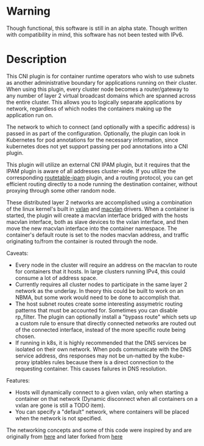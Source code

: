 # Warning
Though functional, this software is still in an alpha state. Though written with compatibility in mind, this software has not been tested with IPv6.

# Description
This CNI plugin is for container runtime operators who wish to use subnets as another administrative boundary for applications running on their cluster. When using this plugin, every cluster node becomes a router/gateway to any number of layer 2 virtual broadcast domains which are spanned across the entire cluster. This allows you to logically separate applications by network, regardless of which nodes the containers making up the application run on.

The network to which to connect (and optionally with a specific address) is passed in as part of the configuration. Optionally, the plugin can look in Kubernetes for pod annotations for the necessary information, since kubernetes does not yet support passing per pod annotations into a CNI plugin.

This plugin will utilize an external CNI IPAM plugin, but it requires that the IPAM plugin is aware of all addresses cluster-wide. If you utilize the corresponding [routetable-ipam](https://github.com/travishegner/routetable-ipam) plugin, and a routing protocol, you can get efficient routing directly to a node running the destination container, without proxying through some other random node.

These distributed layer 2 networks are accomplished using a combination of the linux kernel's built in [vxlan](https://www.kernel.org/doc/Documentation/networking/vxlan.txt) and [macvlan](https://developers.redhat.com/blog/2018/10/22/introduction-to-linux-interfaces-for-virtual-networking/#macvlan) drivers. When a container is started, the plugin will create a macvlan interface bridged with the hosts macvlan interface, both as slave devices to the vxlan interface, and then move the new macvlan interface into the container namespace. The container's default route is set to the nodes macvlan address, and traffic originating to/from the container is routed through the node.

Caveats:
 * Every node in the cluster will require an address on the macvlan to route for containers that it hosts. In large clusters running IPv4, this could consume a lot of address space.
 * Currently requires all cluster nodes to participate in the same layer 2 network as the underlay. In theory this could be built to work on an NBMA, but some work would need to be done to accomplish that.
 * The host subnet routes create some interesting assymetric routing patterns that must be accounted for. Sometimes you can disable rp_filter. The plugin can optionally install a "bypass route" which sets up a custom rule to ensure that directly connected networks are routed out of the connected interface, instead of the more specific route being chosen.
 * If running in k8s, it is highly recommended that the DNS services be isolated on their own network. When pods communicate with the DNS service address, dns responses may not be un-natted by the kube-proxy iptables rules because there is a direct connection to the requesting container. This causes failures in DNS resolution.

Features:
 * Hosts will dynamically connect to a given vxlan, only when starting a container on that network (Dynamic disconnect when all containers on a vxlan are gone is still a TODO item).
 * You can specify a "default" network, where containers will be placed when the network is not specified.



The networking concepts and some of this code were inspired by and are originally from [here](https://github.com/TrilliumIT/vxrouter) and later forked from [here](https://github.com/phdata/vxlan-cni)

